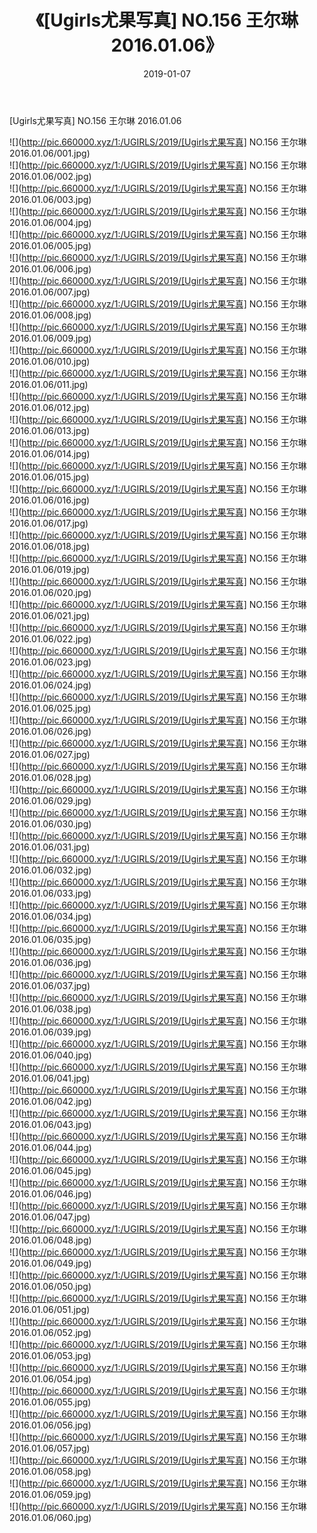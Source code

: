 ﻿---
layout: post
title:  《[Ugirls尤果写真] NO.156 王尔琳 2016.01.06》
date:   2019-01-07
img: http://pic.660000.xyz/1:/UGIRLS/2019/[Ugirls尤果写真] NO.156 王尔琳 2016.01.06/000.jpg
categories: [美女, 清纯, 唯美]
---

[Ugirls尤果写真] NO.156 王尔琳 2016.01.06

 ![](http://pic.660000.xyz/1:/UGIRLS/2019/[Ugirls尤果写真] NO.156 王尔琳 2016.01.06/001.jpg) <br>![](http://pic.660000.xyz/1:/UGIRLS/2019/[Ugirls尤果写真] NO.156 王尔琳 2016.01.06/002.jpg) <br>![](http://pic.660000.xyz/1:/UGIRLS/2019/[Ugirls尤果写真] NO.156 王尔琳 2016.01.06/003.jpg) <br>![](http://pic.660000.xyz/1:/UGIRLS/2019/[Ugirls尤果写真] NO.156 王尔琳 2016.01.06/004.jpg) <br>![](http://pic.660000.xyz/1:/UGIRLS/2019/[Ugirls尤果写真] NO.156 王尔琳 2016.01.06/005.jpg) <br>![](http://pic.660000.xyz/1:/UGIRLS/2019/[Ugirls尤果写真] NO.156 王尔琳 2016.01.06/006.jpg) <br>![](http://pic.660000.xyz/1:/UGIRLS/2019/[Ugirls尤果写真] NO.156 王尔琳 2016.01.06/007.jpg) <br>![](http://pic.660000.xyz/1:/UGIRLS/2019/[Ugirls尤果写真] NO.156 王尔琳 2016.01.06/008.jpg) <br>![](http://pic.660000.xyz/1:/UGIRLS/2019/[Ugirls尤果写真] NO.156 王尔琳 2016.01.06/009.jpg) <br>![](http://pic.660000.xyz/1:/UGIRLS/2019/[Ugirls尤果写真] NO.156 王尔琳 2016.01.06/010.jpg) <br>![](http://pic.660000.xyz/1:/UGIRLS/2019/[Ugirls尤果写真] NO.156 王尔琳 2016.01.06/011.jpg) <br>![](http://pic.660000.xyz/1:/UGIRLS/2019/[Ugirls尤果写真] NO.156 王尔琳 2016.01.06/012.jpg) <br>![](http://pic.660000.xyz/1:/UGIRLS/2019/[Ugirls尤果写真] NO.156 王尔琳 2016.01.06/013.jpg) <br>![](http://pic.660000.xyz/1:/UGIRLS/2019/[Ugirls尤果写真] NO.156 王尔琳 2016.01.06/014.jpg) <br>![](http://pic.660000.xyz/1:/UGIRLS/2019/[Ugirls尤果写真] NO.156 王尔琳 2016.01.06/015.jpg) <br>![](http://pic.660000.xyz/1:/UGIRLS/2019/[Ugirls尤果写真] NO.156 王尔琳 2016.01.06/016.jpg) <br>![](http://pic.660000.xyz/1:/UGIRLS/2019/[Ugirls尤果写真] NO.156 王尔琳 2016.01.06/017.jpg) <br>![](http://pic.660000.xyz/1:/UGIRLS/2019/[Ugirls尤果写真] NO.156 王尔琳 2016.01.06/018.jpg) <br>![](http://pic.660000.xyz/1:/UGIRLS/2019/[Ugirls尤果写真] NO.156 王尔琳 2016.01.06/019.jpg) <br>![](http://pic.660000.xyz/1:/UGIRLS/2019/[Ugirls尤果写真] NO.156 王尔琳 2016.01.06/020.jpg) <br>![](http://pic.660000.xyz/1:/UGIRLS/2019/[Ugirls尤果写真] NO.156 王尔琳 2016.01.06/021.jpg) <br>![](http://pic.660000.xyz/1:/UGIRLS/2019/[Ugirls尤果写真] NO.156 王尔琳 2016.01.06/022.jpg) <br>![](http://pic.660000.xyz/1:/UGIRLS/2019/[Ugirls尤果写真] NO.156 王尔琳 2016.01.06/023.jpg) <br>![](http://pic.660000.xyz/1:/UGIRLS/2019/[Ugirls尤果写真] NO.156 王尔琳 2016.01.06/024.jpg) <br>![](http://pic.660000.xyz/1:/UGIRLS/2019/[Ugirls尤果写真] NO.156 王尔琳 2016.01.06/025.jpg) <br>![](http://pic.660000.xyz/1:/UGIRLS/2019/[Ugirls尤果写真] NO.156 王尔琳 2016.01.06/026.jpg) <br>![](http://pic.660000.xyz/1:/UGIRLS/2019/[Ugirls尤果写真] NO.156 王尔琳 2016.01.06/027.jpg) <br>![](http://pic.660000.xyz/1:/UGIRLS/2019/[Ugirls尤果写真] NO.156 王尔琳 2016.01.06/028.jpg) <br>![](http://pic.660000.xyz/1:/UGIRLS/2019/[Ugirls尤果写真] NO.156 王尔琳 2016.01.06/029.jpg) <br>![](http://pic.660000.xyz/1:/UGIRLS/2019/[Ugirls尤果写真] NO.156 王尔琳 2016.01.06/030.jpg) <br>![](http://pic.660000.xyz/1:/UGIRLS/2019/[Ugirls尤果写真] NO.156 王尔琳 2016.01.06/031.jpg) <br>![](http://pic.660000.xyz/1:/UGIRLS/2019/[Ugirls尤果写真] NO.156 王尔琳 2016.01.06/032.jpg) <br>![](http://pic.660000.xyz/1:/UGIRLS/2019/[Ugirls尤果写真] NO.156 王尔琳 2016.01.06/033.jpg) <br>![](http://pic.660000.xyz/1:/UGIRLS/2019/[Ugirls尤果写真] NO.156 王尔琳 2016.01.06/034.jpg) <br>![](http://pic.660000.xyz/1:/UGIRLS/2019/[Ugirls尤果写真] NO.156 王尔琳 2016.01.06/035.jpg) <br>![](http://pic.660000.xyz/1:/UGIRLS/2019/[Ugirls尤果写真] NO.156 王尔琳 2016.01.06/036.jpg) <br>![](http://pic.660000.xyz/1:/UGIRLS/2019/[Ugirls尤果写真] NO.156 王尔琳 2016.01.06/037.jpg) <br>![](http://pic.660000.xyz/1:/UGIRLS/2019/[Ugirls尤果写真] NO.156 王尔琳 2016.01.06/038.jpg) <br>![](http://pic.660000.xyz/1:/UGIRLS/2019/[Ugirls尤果写真] NO.156 王尔琳 2016.01.06/039.jpg) <br>![](http://pic.660000.xyz/1:/UGIRLS/2019/[Ugirls尤果写真] NO.156 王尔琳 2016.01.06/040.jpg) <br>![](http://pic.660000.xyz/1:/UGIRLS/2019/[Ugirls尤果写真] NO.156 王尔琳 2016.01.06/041.jpg) <br>![](http://pic.660000.xyz/1:/UGIRLS/2019/[Ugirls尤果写真] NO.156 王尔琳 2016.01.06/042.jpg) <br>![](http://pic.660000.xyz/1:/UGIRLS/2019/[Ugirls尤果写真] NO.156 王尔琳 2016.01.06/043.jpg) <br>![](http://pic.660000.xyz/1:/UGIRLS/2019/[Ugirls尤果写真] NO.156 王尔琳 2016.01.06/044.jpg) <br>![](http://pic.660000.xyz/1:/UGIRLS/2019/[Ugirls尤果写真] NO.156 王尔琳 2016.01.06/045.jpg) <br>![](http://pic.660000.xyz/1:/UGIRLS/2019/[Ugirls尤果写真] NO.156 王尔琳 2016.01.06/046.jpg) <br>![](http://pic.660000.xyz/1:/UGIRLS/2019/[Ugirls尤果写真] NO.156 王尔琳 2016.01.06/047.jpg) <br>![](http://pic.660000.xyz/1:/UGIRLS/2019/[Ugirls尤果写真] NO.156 王尔琳 2016.01.06/048.jpg) <br>![](http://pic.660000.xyz/1:/UGIRLS/2019/[Ugirls尤果写真] NO.156 王尔琳 2016.01.06/049.jpg) <br>![](http://pic.660000.xyz/1:/UGIRLS/2019/[Ugirls尤果写真] NO.156 王尔琳 2016.01.06/050.jpg) <br>![](http://pic.660000.xyz/1:/UGIRLS/2019/[Ugirls尤果写真] NO.156 王尔琳 2016.01.06/051.jpg) <br>![](http://pic.660000.xyz/1:/UGIRLS/2019/[Ugirls尤果写真] NO.156 王尔琳 2016.01.06/052.jpg) <br>![](http://pic.660000.xyz/1:/UGIRLS/2019/[Ugirls尤果写真] NO.156 王尔琳 2016.01.06/053.jpg) <br>![](http://pic.660000.xyz/1:/UGIRLS/2019/[Ugirls尤果写真] NO.156 王尔琳 2016.01.06/054.jpg) <br>![](http://pic.660000.xyz/1:/UGIRLS/2019/[Ugirls尤果写真] NO.156 王尔琳 2016.01.06/055.jpg) <br>![](http://pic.660000.xyz/1:/UGIRLS/2019/[Ugirls尤果写真] NO.156 王尔琳 2016.01.06/056.jpg) <br>![](http://pic.660000.xyz/1:/UGIRLS/2019/[Ugirls尤果写真] NO.156 王尔琳 2016.01.06/057.jpg) <br>![](http://pic.660000.xyz/1:/UGIRLS/2019/[Ugirls尤果写真] NO.156 王尔琳 2016.01.06/058.jpg) <br>![](http://pic.660000.xyz/1:/UGIRLS/2019/[Ugirls尤果写真] NO.156 王尔琳 2016.01.06/059.jpg) <br>![](http://pic.660000.xyz/1:/UGIRLS/2019/[Ugirls尤果写真] NO.156 王尔琳 2016.01.06/060.jpg) <br>